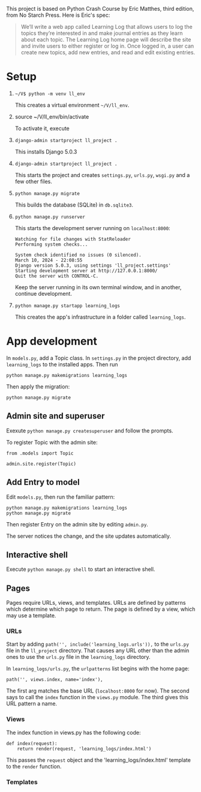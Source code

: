 This project is based on Python Crash Course by Eric Matthes, third edition, from No Starch Press. Here is Eric's spec:

>We’ll write a web app called Learning Log that allows users to log the topics they’re interested in and make journal entries as they learn about each topic. The Learning Log home page will describe the site and invite users to either register or log in. Once logged in, a user can create new topics, add new entries, and read and edit existing entries.

# Setup

  1. `~/V$ python -m venv ll_env`
  
     This creates a virtual environment `~/V/ll_env`.

  2. source ~/V/ll_env/bin/activate

     To activate it, execute 

  3. `django-admin startproject ll_project .`
  
     This installs Django 5.0.3
  
  4. `django-admin startproject ll_project .`

     This starts the project and creates `settings.py`, `urls.py`, `wsgi.py` and a few other files.

  5. `python manage.py migrate`

     This builds the database (SQLite) in `db.sqlite3`.

  6. `python manage.py runserver`

     This starts the development server running on `localhost:8000`:

     ```
     Watching for file changes with StatReloader
     Performing system checks...

     System check identified no issues (0 silenced).
     March 10, 2024 - 22:08:55
     Django version 5.0.3, using settings 'll_project.settings'
     Starting development server at http://127.0.0.1:8000/
     Quit the server with CONTROL-C.

     ```
     Keep the server running in its own terminal window, and in another, continue development.

   7. `python manage.py startapp learning_logs` 

      This creates the app's infrastructure in a folder called `learning_logs`.

# App development

In `models.py`, add a Topic class. In `settings.py` in the project directory, add `learning_logs` to the installed apps. Then run 

   ```python manage.py makemigrations learning_logs```

Then apply the migration:

   ```python manage.py migrate```

## Admin site and superuser

Exexute `python manage.py createsuperuser` and follow the prompts.

To register Topic with the admin site:

```
from .models import Topic

admin.site.register(Topic)
```
## Add Entry to model

Edit `models.py`, then run the familiar pattern:

```
python manage.py makemigrations learning_logs
python manage.py migrate
```

Then register Entry on the admin site by editing `admin.py`.

The server notices the change, and the site updates automatically.

## Interactive shell

Execute `python manage.py shell` to start an interactive shell.

## Pages

Pages require URLs, views, and templates. URLs are defined by patterns which determine which page to return. The page is defined by a view, which may use a template.

### URLs

Start by adding `path('', include('learning_logs.urls')),` to the `urls.py` file in the `ll_project` directory. That causes any URL other than the admin ones to use the `urls.py` file in the `learning_logs` directory.

In `learning_logs/urls.py`, the `urlpatterns` list begins with the home page:

   ```path('', views.index, name='index'),```

The first arg matches the base URL (`localhost:8000` for now). The second says to call the `index` function in the `views.py` module. The third gives this URL pattern a name.

### Views

The index function in views.py has the following code:

```
def index(request):
    return render(request, 'learning_logs/index.html')

```

This passes the `request` object and the 'learning_logs/index.html' template to the `render` function.

### Templates

